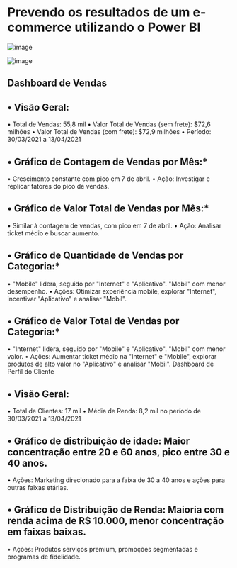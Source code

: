 # Prevendo os resultados de um e-commerce utilizando o Power BI

![image](https://github.com/user-attachments/assets/bf971d75-79fc-4bc6-ac0b-65eec5cb2031)

![image](https://github.com/user-attachments/assets/621840c7-8443-42ba-9e5a-d56905430fca)

## Dashboard de Vendas

## •	Visão Geral:
• Total de Vendas: 55,8 mil
•	Valor Total de Vendas (sem frete): $72,6 milhões
•	Valor Total de Vendas (com frete): $72,9 milhões
•	Período: 30/03/2021 a 13/04/2021

## •	Gráfico de Contagem de Vendas por Mês:* 
•	Crescimento constante com pico em 7 de abril.
•	Ação: Investigar e replicar fatores do pico de vendas.

## •	Gráfico de Valor Total de Vendas por Mês:* 
•	Similar à contagem de vendas, com pico em 7 de abril.
•	Ação: Analisar ticket médio e buscar aumento.

## •	Gráfico de Quantidade de Vendas por Categoria:* 
•	"Mobile" lidera, seguido por "Internet" e "Aplicativo". "Mobil" com menor desempenho.
•	Ações: Otimizar experiência mobile, explorar "Internet", incentivar "Aplicativo" e analisar "Mobil".

## •	Gráfico de Valor Total de Vendas por Categoria:* 
•	"Internet" lidera, seguido por "Mobile" e "Aplicativo". "Mobil" com menor valor.
•	Ações: Aumentar ticket médio na "Internet" e "Mobile", explorar produtos de alto valor no "Aplicativo" e analisar "Mobil".
Dashboard de Perfil do Cliente

## •	Visão Geral:
•	Total de Clientes: 17 mil
•	Média de Renda: 8,2 mil no período de 30/03/2021 a 13/04/2021 

## •	Gráfico de distribuição de idade: Maior concentração entre 20 e 60 anos, pico entre 30 e 40 anos. 
•	Ações: Marketing direcionado para a faixa de 30 a 40 anos e ações para outras faixas etárias.

## •	Gráfico de Distribuição de Renda: Maioria com renda acima de R$ 10.000, menor concentração em faixas baixas.
•	Ações: Produtos serviços premium, promoções segmentadas e programas de fidelidade.
